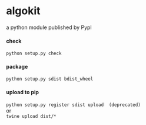 # algokit
a python module published by Pypl

#### check
`python setup.py check`

#### package
`python setup.py sdist bdist_wheel`

#### upload to pip
`python setup.py register sdist upload  (deprecated)`    
or  
`twine upload dist/*`
